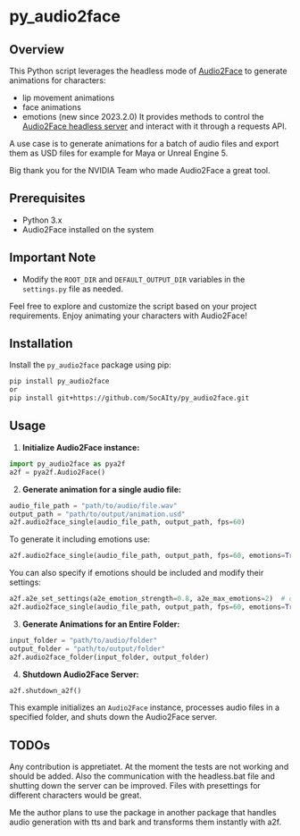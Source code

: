 # py_audio2face

## Overview

This Python script leverages the headless mode of [Audio2Face](https://www.nvidia.com/en-us/omniverse/apps/audio2face/) to generate animations for characters:
- lip movement animations
- face animations 
- emotions (new since 2023.2.0)
It provides methods to control the [Audio2Face headless server](https://docs.omniverse.nvidia.com/audio2face/latest/user-manual/rest-api.html) and interact with it through a requests API. 

A use case is to generate animations for a batch of audio files and export them as USD files for example for Maya or Unreal Engine 5.

Big thank you for the NVIDIA Team who made Audio2Face a great tool.


## Prerequisites

- Python 3.x
- Audio2Face installed on the system


## Important Note
 
- Modify the `ROOT_DIR` and `DEFAULT_OUTPUT_DIR` variables in the `settings.py` file as needed.

Feel free to explore and customize the script based on your project requirements. Enjoy animating your characters with Audio2Face!



## Installation

Install the `py_audio2face` package using pip:
```bash
pip install py_audio2face
or 
pip install git+https://github.com/SocAIty/py_audio2face.git
```

## Usage

1. **Initialize Audio2Face instance:**
```python
import py_audio2face as pya2f
a2f = pya2f.Audio2Face()
```

2. **Generate animation for a single audio file:**
 ```python
audio_file_path = "path/to/audio/file.wav"
output_path = "path/to/output/animation.usd"
a2f.audio2face_single(audio_file_path, output_path, fps=60)
```

To generate it including emotions use:
```python
a2f.audio2face_single(audio_file_path, output_path, fps=60, emotions=True)
```
You can also specify if emotions should be included and modify their settings:
```python
a2f.a2e_set_settings(a2e_emotion_strength=0.8, a2e_max_emotions=2)  # optionally modify emotion settings
a2f.audio2face_single(audio_file_path, output_path, fps=60, emotions=True, emotions_list=["happy", "sad"])
```


3. **Generate Animations for an Entire Folder:**
```python
input_folder = "path/to/audio/folder"
output_folder = "path/to/output/folder"
a2f.audio2face_folder(input_folder, output_folder)
   ```

4. **Shutdown Audio2Face Server:**
```python
a2f.shutdown_a2f()
   ```


This example initializes an `Audio2Face` instance, processes audio files in a specified folder, and shuts down the Audio2Face server.

## TODOs

Any contribution is appretiatet. At the moment the tests are not working and should be added. Also the communication with the headless.bat file and shutting down the server can be improved. 
Files with presettings for different characters would be great.

Me the author plans to use the package in another package that handles audio generation with tts and bark and transforms them instantly with a2f.
